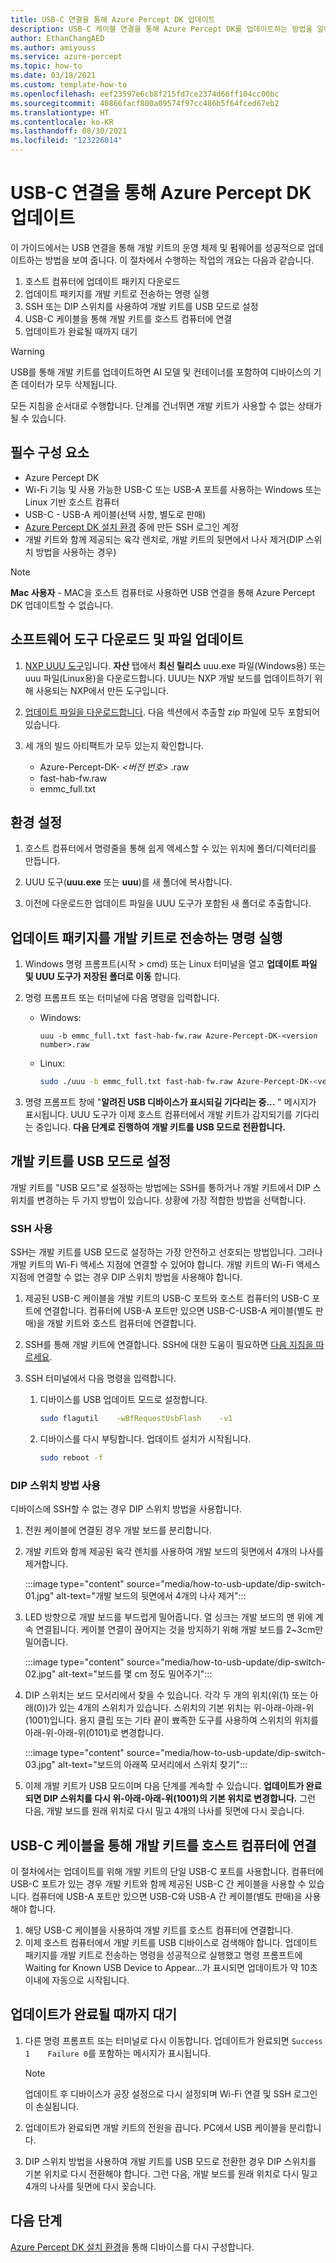 ```yaml
---
title: USB-C 연결을 통해 Azure Percept DK 업데이트
description: USB-C 케이블 연결을 통해 Azure Percept DK를 업데이트하는 방법을 알아봅니다.
author: EthanChangAED
ms.author: amiyouss
ms.service: azure-percept
ms.topic: how-to
ms.date: 03/18/2021
ms.custom: template-how-to
ms.openlocfilehash: eef23597e6cb8f215fd7ce2374d66ff104cc00bc
ms.sourcegitcommit: 40866facf800a09574f97cc486b5f64fced67eb2
ms.translationtype: HT
ms.contentlocale: ko-KR
ms.lasthandoff: 08/30/2021
ms.locfileid: "123226014"
---
```

# <a name="update-azure-percept-dk-over-a-usb-c-connection"></a>USB-C 연결을 통해 Azure Percept DK 업데이트

이 가이드에서는 USB 연결을 통해 개발 키트의 운영 체제 및 펌웨어를 성공적으로 업데이트하는 방법을 보여 줍니다. 이 절차에서 수행하는 작업의 개요는 다음과 같습니다.

1. 호스트 컴퓨터에 업데이트 패키지 다운로드
1. 업데이트 패키지를 개발 키트로 전송하는 명령 실행
1. SSH 또는 DIP 스위치를 사용하여 개발 키트를 USB 모드로 설정
1. USB-C 케이블을 통해 개발 키트를 호스트 컴퓨터에 연결
1. 업데이트가 완료될 때까지 대기

> [!WARNING]
> USB를 통해 개발 키트를 업데이트하면 AI 모델 및 컨테이너를 포함하여 디바이스의 기존 데이터가 모두 삭제됩니다.
>
> 모든 지침을 순서대로 수행합니다. 단계를 건너뛰면 개발 키트가 사용할 수 없는 상태가 될 수 있습니다.

## <a name="prerequisites"></a>필수 구성 요소

- Azure Percept DK
- Wi-Fi 기능 및 사용 가능한 USB-C 또는 USB-A 포트를 사용하는 Windows 또는 Linux 기반 호스트 컴퓨터
- USB-C - USB-A 케이블(선택 사항, 별도로 판매)
- [Azure Percept DK 설치 환경](./quickstart-percept-dk-set-up.md) 중에 만든 SSH 로그인 계정
- 개발 키트와 함께 제공되는 육각 렌치로, 개발 키트의 뒷면에서 나사 제거(DIP 스위치 방법을 사용하는 경우)

> [!NOTE]
> **Mac 사용자** - MAC을 호스트 컴퓨터로 사용하면 USB 연결을 통해 Azure Percept DK 업데이트할 수 없습니다. 

## <a name="download-software-tools-and-update-files"></a>소프트웨어 도구 다운로드 및 파일 업데이트

1. [NXP UUU 도구](https://github.com/NXPmicro/mfgtools/releases)입니다. **자산** 탭에서 **최신 릴리스** uuu.exe 파일(Windows용) 또는 uuu 파일(Linux용)을 다운로드합니다. UUU는 NXP 개발 보드를 업데이트하기 위해 사용되는 NXP에서 만든 도구입니다.

1. [업데이트 파일을 다운로드합니다](https://go.microsoft.com/fwlink/?linkid=2155734). 다음 섹션에서 추출할 zip 파일에 모두 포함되어 있습니다.

1. 세 개의 빌드 아티팩트가 모두 있는지 확인합니다.
    - Azure-Percept-DK- *&lt;버전 번호&gt;* .raw
    - fast-hab-fw.raw
    - emmc_full.txt

## <a name="set-up-your-environment"></a>환경 설정

1. 호스트 컴퓨터에서 명령줄을 통해 쉽게 액세스할 수 있는 위치에 폴더/디렉터리를 만듭니다.

1. UUU 도구(**uuu.exe** 또는 **uuu**)를 새 폴더에 복사합니다.

1. 이전에 다운로드한 업데이트 파일을 UUU 도구가 포함된 새 폴더로 추출합니다.

## <a name="run-the-command-that-transfers-the-update-package-to-the-dev-kit"></a>업데이트 패키지를 개발 키트로 전송하는 명령 실행

1. Windows 명령 프롬프트(시작 > cmd) 또는 Linux 터미널을 열고 **업데이트 파일 및 UUU 도구가 저장된 폴더로 이동** 합니다. 

1. 명령 프롬프트 또는 터미널에 다음 명령을 입력합니다.

    - Windows:

        ```console
        uuu -b emmc_full.txt fast-hab-fw.raw Azure-Percept-DK-<version number>.raw 
        ```

    - Linux:

        ```bash
        sudo ./uuu -b emmc_full.txt fast-hab-fw.raw Azure-Percept-DK-<version number>.raw
        ```

1. 명령 프롬프트 창에 "**알려진 USB 디바이스가 표시되길 기다리는 중...** " 메시지가 표시됩니다. UUU 도구가 이제 호스트 컴퓨터에서 개발 키트가 감지되기를 기다리는 중입니다. **다음 단계로 진행하여 개발 키트를 USB 모드로 전환합니다.**

## <a name="set-the-dev-kit-into-usb-mode"></a>개발 키트를 USB 모드로 설정
개발 키트를 "USB 모드"로 설정하는 방법에는 SSH를 통하거나 개발 키트에서 DIP 스위치를 변경하는 두 가지 방법이 있습니다. 상황에 가장 적합한 방법을 선택합니다.

### <a name="using-ssh"></a>SSH 사용
SSH는 개발 키트를 USB 모드로 설정하는 가장 안전하고 선호되는 방법입니다. 그러나 개발 키트의 Wi-Fi 액세스 지점에 연결할 수 있어야 합니다. 개발 키트의 Wi-Fi 액세스 지점에 연결할 수 없는 경우 DIP 스위치 방법을 사용해야 합니다.

1. 제공된 USB-C 케이블을 개발 키트의 USB-C 포트와 호스트 컴퓨터의 USB-C 포트에 연결합니다. 컴퓨터에 USB-A 포트만 있으면 USB-C-USB-A 케이블(별도 판매)을 개발 키트와 호스트 컴퓨터에 연결합니다.

1. SSH를 통해 개발 키트에 연결합니다. SSH에 대한 도움이 필요하면 [다음 지침을 따르세요](./how-to-ssh-into-percept-dk.md).

1. SSH 터미널에서 다음 명령을 입력합니다.

    1. 디바이스를 USB 업데이트 모드로 설정합니다.

        ```bash
        sudo flagutil    -wBfRequestUsbFlash    -v1
        ```

    1. 디바이스를 다시 부팅합니다. 업데이트 설치가 시작됩니다.

        ```bash
        sudo reboot -f
        ```

### <a name="using-the-dip-switch-method"></a>DIP 스위치 방법 사용
디바이스에 SSH할 수 없는 경우 DIP 스위치 방법을 사용합니다.

1. 전원 케이블에 연결된 경우 개발 보드를 분리합니다.
1. 개발 키트와 함께 제공된 육각 렌치를 사용하여 개발 보드의 뒷면에서 4개의 나사를 제거합니다.

    :::image type="content" source="media/how-to-usb-update/dip-switch-01.jpg" alt-text="개발 보드의 뒷면에서 4개의 나사 제거":::

1. LED 방향으로 개발 보드를 부드럽게 밀어줍니다. 열 싱크는 개발 보드의 맨 위에 계속 연결됩니다. 케이블 연결이 끊어지는 것을 방지하기 위해 개발 보드를 2~3cm만 밀어줍니다.

    :::image type="content" source="media/how-to-usb-update/dip-switch-02.jpg" alt-text="보드를 몇 cm 정도 밀어주기":::

1. DIP 스위치는 보드 모서리에서 찾을 수 있습니다. 각각 두 개의 위치(위(1) 또는 아래(0))가 있는 4개의 스위치가 있습니다. 스위치의 기본 위치는 위-아래-아래-위(1001)입니다. 용지 클립 또는 기타 끝이 뾰족한 도구를 사용하여 스위치의 위치를 아래-위-아래-위(0101)로 변경합니다.

    :::image type="content" source="media/how-to-usb-update/dip-switch-03.jpg" alt-text="보드의 아래쪽 모서리에서 스위치 찾기":::

1. 이제 개발 키트가 USB 모드이며 다음 단계를 계속할 수 있습니다. **업데이트가 완료되면 DIP 스위치를 다시 위-아래-아래-위(1001)의 기본 위치로 변경합니다.** 그런 다음, 개발 보드를 원래 위치로 다시 밀고 4개의 나사를 뒷면에 다시 꽂습니다.

## <a name="connect-the-dev-kit-to-the-host-computer-via-a-usb-c-cable"></a>USB-C 케이블을 통해 개발 키트를 호스트 컴퓨터에 연결
이 절차에서는 업데이트를 위해 개발 키트의 단일 USB-C 포트를 사용합니다.  컴퓨터에 USB-C 포트가 있는 경우 개발 키트와 함께 제공된 USB-C 간 케이블을 사용할 수 있습니다.  컴퓨터에 USB-A 포트만 있으면 USB-C와 USB-A 간 케이블(별도 판매)을 사용해야 합니다.

1. 해당 USB-C 케이블을 사용하여 개발 키트를 호스트 컴퓨터에 연결합니다.
1. 이제 호스트 컴퓨터에서 개발 키트를 USB 디바이스로 검색해야 합니다. 업데이트 패키지를 개발 키트로 전송하는 명령을 성공적으로 실행했고 명령 프롬프트에 Waiting for Known USB Device to Appear...가 표시되면 업데이트가 약 10초 이내에 자동으로 시작됩니다.

## <a name="wait-for-the-update-to-complete"></a>업데이트가 완료될 때까지 대기

1. 다른 명령 프롬프트 또는 터미널로 다시 이동합니다. 업데이트가 완료되면 ```Success 1    Failure 0```를 포함하는 메시지가 표시됩니다.

    > [!NOTE]
    > 업데이트 후 디바이스가 공장 설정으로 다시 설정되며 Wi-Fi 연결 및 SSH 로그인이 손실됩니다.

1. 업데이트가 완료되면 개발 키트의 전원을 끕니다. PC에서 USB 케이블을 분리합니다.
1. DIP 스위치 방법을 사용하여 개발 키트를 USB 모드로 전환한 경우 DIP 스위치를 기본 위치로 다시 전환해야 합니다. 그런 다음, 개발 보드를 원래 위치로 다시 밀고 4개의 나사를 뒷면에 다시 꽂습니다.   

## <a name="next-steps"></a>다음 단계

[Azure Percept DK 설치 환경](./quickstart-percept-dk-set-up.md)을 통해 디바이스를 다시 구성합니다.
